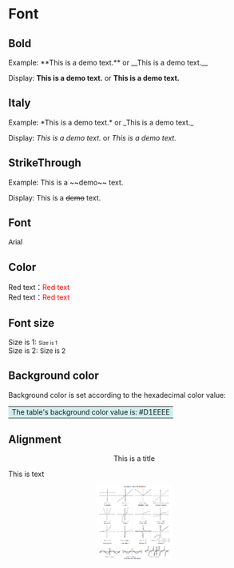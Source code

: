 # Font

## Bold
Example: \*\*This is a demo text.\*\* or \_\_This is a demo text.\_\_

Display: **This is a demo text.** or __This is a demo text.__

## Italy
Example: \*This is a demo text.\* or \_This is a demo text.\_

Display: *This is a demo text.* or _This is a demo text._

## StrikeThrough
Example: This is a \~\~demo\~\~ text.

Display: This is a ~~demo~~ text.

## Font
<font face="Arial">Arial</font>

## Color
Red text：<font color="#FF0000">Red text</font><br /> 
Red text：<font color=red>Red text</font><br /> 

## Font size
Size is 1: <font size="1">Size is 1</font><br /> 
Size is 2: <font size="2">Size is 2</font><br /> 

## Background color
Background color is set according to the hexadecimal color value: 
<table><tr><td bgcolor=#D1EEEE>The table's background color value is: #D1EEEE</td></tr></table>

## Alignment
<center>This is a title</center>
<p align="left">This is text</p>
<div align=center><img width = '150' height ='150' src ="../img/Parent_Functions_and_Their_graphs.png"/></div>